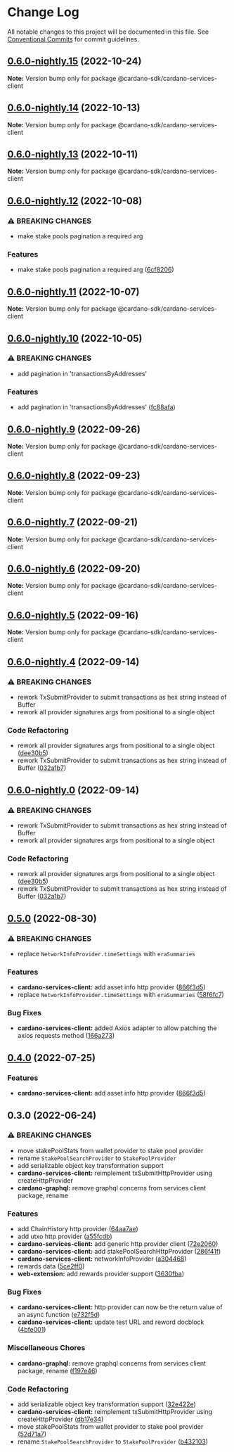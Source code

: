 # Change Log

All notable changes to this project will be documented in this file.
See [Conventional Commits](https://conventionalcommits.org) for commit guidelines.

## [0.6.0-nightly.15](https://github.com/input-output-hk/cardano-js-sdk/compare/@cardano-sdk/cardano-services-client@0.6.0-nightly.14...@cardano-sdk/cardano-services-client@0.6.0-nightly.15) (2022-10-24)

**Note:** Version bump only for package @cardano-sdk/cardano-services-client





## [0.6.0-nightly.14](https://github.com/input-output-hk/cardano-js-sdk/compare/@cardano-sdk/cardano-services-client@0.6.0-nightly.13...@cardano-sdk/cardano-services-client@0.6.0-nightly.14) (2022-10-13)

**Note:** Version bump only for package @cardano-sdk/cardano-services-client





## [0.6.0-nightly.13](https://github.com/input-output-hk/cardano-js-sdk/compare/@cardano-sdk/cardano-services-client@0.6.0-nightly.12...@cardano-sdk/cardano-services-client@0.6.0-nightly.13) (2022-10-11)

**Note:** Version bump only for package @cardano-sdk/cardano-services-client





## [0.6.0-nightly.12](https://github.com/input-output-hk/cardano-js-sdk/compare/@cardano-sdk/cardano-services-client@0.6.0-nightly.11...@cardano-sdk/cardano-services-client@0.6.0-nightly.12) (2022-10-08)


### ⚠ BREAKING CHANGES

* make stake pools pagination a required arg

### Features

* make stake pools pagination a required arg ([6cf8206](https://github.com/input-output-hk/cardano-js-sdk/commit/6cf8206be2162db7196794f7252e5cbb84b65c77))



## [0.6.0-nightly.11](https://github.com/input-output-hk/cardano-js-sdk/compare/@cardano-sdk/cardano-services-client@0.6.0-nightly.10...@cardano-sdk/cardano-services-client@0.6.0-nightly.11) (2022-10-07)

**Note:** Version bump only for package @cardano-sdk/cardano-services-client





## [0.6.0-nightly.10](https://github.com/input-output-hk/cardano-js-sdk/compare/@cardano-sdk/cardano-services-client@0.6.0-nightly.9...@cardano-sdk/cardano-services-client@0.6.0-nightly.10) (2022-10-05)


### ⚠ BREAKING CHANGES

* add pagination in 'transactionsByAddresses'

### Features

* add pagination in 'transactionsByAddresses' ([fc88afa](https://github.com/input-output-hk/cardano-js-sdk/commit/fc88afa9f006e9fc7b50b5a98665058a0d563e31))



## [0.6.0-nightly.9](https://github.com/input-output-hk/cardano-js-sdk/compare/@cardano-sdk/cardano-services-client@0.6.0-nightly.8...@cardano-sdk/cardano-services-client@0.6.0-nightly.9) (2022-09-26)

**Note:** Version bump only for package @cardano-sdk/cardano-services-client





## [0.6.0-nightly.8](https://github.com/input-output-hk/cardano-js-sdk/compare/@cardano-sdk/cardano-services-client@0.6.0-nightly.7...@cardano-sdk/cardano-services-client@0.6.0-nightly.8) (2022-09-23)

**Note:** Version bump only for package @cardano-sdk/cardano-services-client





## [0.6.0-nightly.7](https://github.com/input-output-hk/cardano-js-sdk/compare/@cardano-sdk/cardano-services-client@0.6.0-nightly.6...@cardano-sdk/cardano-services-client@0.6.0-nightly.7) (2022-09-21)

**Note:** Version bump only for package @cardano-sdk/cardano-services-client





## [0.6.0-nightly.6](https://github.com/input-output-hk/cardano-js-sdk/compare/@cardano-sdk/cardano-services-client@0.6.0-nightly.5...@cardano-sdk/cardano-services-client@0.6.0-nightly.6) (2022-09-20)

**Note:** Version bump only for package @cardano-sdk/cardano-services-client





## [0.6.0-nightly.5](https://github.com/input-output-hk/cardano-js-sdk/compare/@cardano-sdk/cardano-services-client@0.6.0-nightly.4...@cardano-sdk/cardano-services-client@0.6.0-nightly.5) (2022-09-16)

**Note:** Version bump only for package @cardano-sdk/cardano-services-client





## [0.6.0-nightly.4](https://github.com/input-output-hk/cardano-js-sdk/compare/@cardano-sdk/cardano-services-client@0.5.0...@cardano-sdk/cardano-services-client@0.6.0-nightly.4) (2022-09-14)


### ⚠ BREAKING CHANGES

* rework TxSubmitProvider to submit transactions as hex string instead of Buffer
* rework all provider signatures args from positional to a single object

### Code Refactoring

* rework all provider signatures args from positional to a single object ([dee30b5](https://github.com/input-output-hk/cardano-js-sdk/commit/dee30b52af5edc1241142a2c06708266a1ae7fa4))
* rework TxSubmitProvider to submit transactions as hex string instead of Buffer ([032a1b7](https://github.com/input-output-hk/cardano-js-sdk/commit/032a1b7a11941d52b5baf0d447b615c58a294068))



## [0.6.0-nightly.0](https://github.com/input-output-hk/cardano-js-sdk/compare/@cardano-sdk/cardano-services-client@0.5.0...@cardano-sdk/cardano-services-client@0.6.0-nightly.0) (2022-09-14)


### ⚠ BREAKING CHANGES

* rework TxSubmitProvider to submit transactions as hex string instead of Buffer
* rework all provider signatures args from positional to a single object

### Code Refactoring

* rework all provider signatures args from positional to a single object ([dee30b5](https://github.com/input-output-hk/cardano-js-sdk/commit/dee30b52af5edc1241142a2c06708266a1ae7fa4))
* rework TxSubmitProvider to submit transactions as hex string instead of Buffer ([032a1b7](https://github.com/input-output-hk/cardano-js-sdk/commit/032a1b7a11941d52b5baf0d447b615c58a294068))



## [0.5.0](https://github.com/input-output-hk/cardano-js-sdk/compare/@cardano-sdk/cardano-services-client@0.4.0...@cardano-sdk/cardano-services-client@0.5.0) (2022-08-30)


### ⚠ BREAKING CHANGES

* replace `NetworkInfoProvider.timeSettings` with `eraSummaries`

### Features

* **cardano-services-client:** add asset info http provider ([866f3d5](https://github.com/input-output-hk/cardano-js-sdk/commit/866f3d5374e7572a966bff0a93a92ebf0412208c))
* replace `NetworkInfoProvider.timeSettings` with `eraSummaries` ([58f6fc7](https://github.com/input-output-hk/cardano-js-sdk/commit/58f6fc7c5ace703583c36f95d3d6962483ad924d))


### Bug Fixes

* **cardano-services-client:** added Axios adapter to allow patching the axios requests method ([166a273](https://github.com/input-output-hk/cardano-js-sdk/commit/166a273d378e321dd190d0bc4adb50d6f96bb389))



## [0.4.0](https://github.com/input-output-hk/cardano-js-sdk/compare/0.3.0...@cardano-sdk/cardano-services-client@0.4.0) (2022-07-25)


### Features

* **cardano-services-client:** add asset info http provider ([866f3d5](https://github.com/input-output-hk/cardano-js-sdk/commit/866f3d5374e7572a966bff0a93a92ebf0412208c))

## 0.3.0 (2022-06-24)


### ⚠ BREAKING CHANGES

* move stakePoolStats from wallet provider to stake pool provider
* rename `StakePoolSearchProvider` to `StakePoolProvider`
* add serializable object key transformation support
* **cardano-services-client:** reimplement txSubmitHttpProvider using createHttpProvider
* **cardano-graphql:** remove graphql concerns from services client package, rename

### Features

* add ChainHistory http provider ([64aa7ae](https://github.com/input-output-hk/cardano-js-sdk/commit/64aa7aeff061aa2cf9bc6196347f6cf5b9c7f6be))
* add utxo http provider ([a55fcdb](https://github.com/input-output-hk/cardano-js-sdk/commit/a55fcdb08276c37a1852f0c39e5b0a78501ddf0b))
* **cardano-services-client:** add generic http provider client ([72e2060](https://github.com/input-output-hk/cardano-js-sdk/commit/72e20602137a55ca4c6f95221b3d7aa09c10da9a))
* **cardano-services-client:** add stakePoolSearchHttpProvider ([286f41f](https://github.com/input-output-hk/cardano-js-sdk/commit/286f41f700cc6d41fa5192d33e73c87ea6a418ac))
* **cardano-services-client:** networkInfoProvider ([a304468](https://github.com/input-output-hk/cardano-js-sdk/commit/a30446870528acbabda121c691443ee4ba1b2784))
* rewards data ([5ce2ff0](https://github.com/input-output-hk/cardano-js-sdk/commit/5ce2ff00856d362cf0e423ddadadb15cef764932))
* **web-extension:** add rewards provider support ([3630fba](https://github.com/input-output-hk/cardano-js-sdk/commit/3630fbae9fd8bdb5539a32e39b65f2ce8577a481))


### Bug Fixes

* **cardano-services-client:** http provider can now be the return value of an async function ([e732f5d](https://github.com/input-output-hk/cardano-js-sdk/commit/e732f5d7fcacd75cfecda3e1c21f387d21f46bed))
* **cardano-services-client:** update test URL and reword docblock ([4bfe001](https://github.com/input-output-hk/cardano-js-sdk/commit/4bfe0017a48146c81f571967299d360b8efc6732))


### Miscellaneous Chores

* **cardano-graphql:** remove graphql concerns from services client package, rename ([f197e46](https://github.com/input-output-hk/cardano-js-sdk/commit/f197e46254f7f56b6461239a12f213c0e34ccc5c))


### Code Refactoring

* add serializable object key transformation support ([32e422e](https://github.com/input-output-hk/cardano-js-sdk/commit/32e422e83f723a41521193d9cf4206a538fbcb43))
* **cardano-services-client:** reimplement txSubmitHttpProvider using createHttpProvider ([db17e34](https://github.com/input-output-hk/cardano-js-sdk/commit/db17e34193322856b1f5073c39658f223d31087b))
* move stakePoolStats from wallet provider to stake pool provider ([52d71a7](https://github.com/input-output-hk/cardano-js-sdk/commit/52d71a70700b05902cca6205fe01a63f811ba5af))
* rename `StakePoolSearchProvider` to `StakePoolProvider` ([b432103](https://github.com/input-output-hk/cardano-js-sdk/commit/b43210348da7914664733f85f8be8999271a8667))
